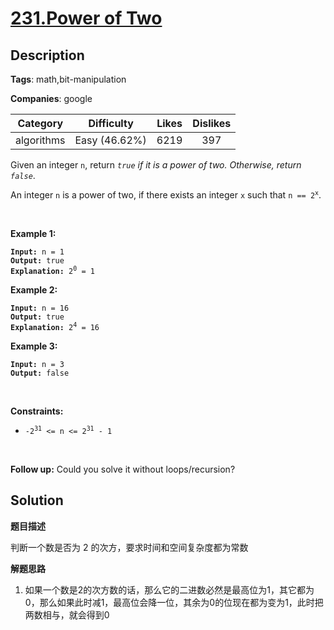 # [231.Power of Two](https://leetcode.com/problems/power-of-two/description/)

## Description

**Tags**: math,bit-manipulation

**Companies**: google

| Category | Difficulty | Likes | Dislikes |
| :------: | :--------: | :---: | :------: |
| algorithms | Easy (46.62%) | 6219 | 397 |

<p>Given an integer <code>n</code>, return <em><code>true</code> if it is a power of two. Otherwise, return <code>false</code></em>.</p>
<p>An integer <code>n</code> is a power of two, if there exists an integer <code>x</code> such that <code>n == 2<sup>x</sup></code>.</p>
<p>&nbsp;</p>
<p><strong class="example">Example 1:</strong></p>
<pre><code><strong>Input:</strong> n = 1
<strong>Output:</strong> true
<strong>Explanation: </strong>2<sup>0</sup> = 1</code></pre>
<p><strong class="example">Example 2:</strong></p>
<pre><code><strong>Input:</strong> n = 16
<strong>Output:</strong> true
<strong>Explanation: </strong>2<sup>4</sup> = 16</code></pre>
<p><strong class="example">Example 3:</strong></p>
<pre><code><strong>Input:</strong> n = 3
<strong>Output:</strong> false</code></pre>
<p>&nbsp;</p>
<p><strong>Constraints:</strong></p>
<ul>
  <li><code>-2<sup>31</sup> &lt;= n &lt;= 2<sup>31</sup> - 1</code></li>
</ul>
<p>&nbsp;</p>
<strong>Follow up:</strong> Could you solve it without loops/recursion?

## Solution

**题目描述**

判断一个数是否为 2 的次方，要求时间和空间复杂度都为常数

**解题思路**

1. 如果一个数是2的次方数的话，那么它的二进数必然是最高位为1，其它都为0，那么如果此时减1，最高位会降一位，其余为0的位现在都为变为1，此时把两数相与，就会得到0

